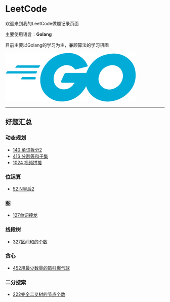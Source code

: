 # LeetCode

欢迎来到我的LeetCode做题记录页面

主要使用语言：**Golang**

目前主要以Golang的学习为主，兼顾算法的学习巩固

![go](../img/go.svg)

---

## 好题汇总

### 动态规划

* [140 单词拆分2](140单词拆分2/140.go)
* [416 分割等和子集](416分割等和子集/二维数组dp/416.go)
* [1024 视频拼接](1024视频拼接/DP/1024.go)

### 位运算

* [52 N皇后2](52N皇后2/52.go)

### 图

* [127单词接龙](127单词接龙/127.go)

### 线段树

* [327区间和的个数](327区间和的个数/线段树/327.go)

### 贪心

* [452用最少数量的箭引爆气球](452用最少数量的箭引爆气球/main.go)

### 二分搜索

* [222完全二叉树的节点个数](222完全二叉树的节点个数/main.go)